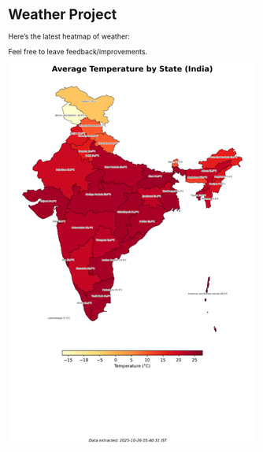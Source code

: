 # Weather Project

Here’s the latest heatmap of weather:

Feel free to leave feedback/improvements.

![India Heatmap](docs/assets/india_heatmap.png?v=FD66FA)
